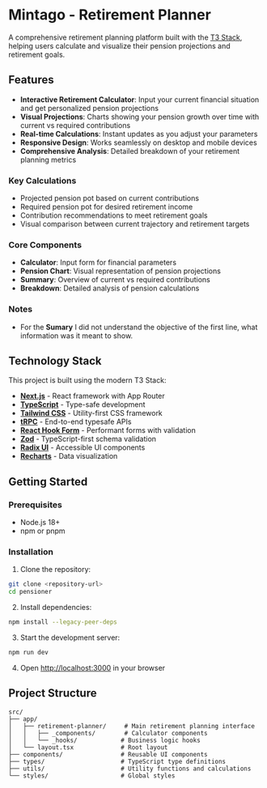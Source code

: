 # Mintago - Retirement Planner

A comprehensive retirement planning platform built with the [T3 Stack](https://create.t3.gg/), helping users calculate and visualize their pension projections and retirement goals.

## Features

- **Interactive Retirement Calculator**: Input your current financial situation and get personalized pension projections
- **Visual Projections**: Charts showing your pension growth over time with current vs required contributions
- **Real-time Calculations**: Instant updates as you adjust your parameters
- **Responsive Design**: Works seamlessly on desktop and mobile devices
- **Comprehensive Analysis**: Detailed breakdown of your retirement planning metrics

### Key Calculations

- Projected pension pot based on current contributions
- Required pension pot for desired retirement income
- Contribution recommendations to meet retirement goals
- Visual comparison between current trajectory and retirement targets

### Core Components

- **Calculator**: Input form for financial parameters
- **Pension Chart**: Visual representation of pension projections
- **Summary**: Overview of current vs required contributions
- **Breakdown**: Detailed analysis of pension calculations

### Notes

- For the **Sumary** I did not understand the objective of the first line, what information was it meant to show.

## Technology Stack

This project is built using the modern T3 Stack:

- **[Next.js](https://nextjs.org)** - React framework with App Router
- **[TypeScript](https://www.typescriptlang.org/)** - Type-safe development
- **[Tailwind CSS](https://tailwindcss.com)** - Utility-first CSS framework
- **[tRPC](https://trpc.io)** - End-to-end typesafe APIs
- **[React Hook Form](https://react-hook-form.com/)** - Performant forms with validation
- **[Zod](https://zod.dev/)** - TypeScript-first schema validation
- **[Radix UI](https://www.radix-ui.com/)** - Accessible UI components
- **[Recharts](https://recharts.org/)** - Data visualization

## Getting Started

### Prerequisites

- Node.js 18+
- npm or pnpm

### Installation

1. Clone the repository:
```bash
git clone <repository-url>
cd pensioner
```

2. Install dependencies:
```bash
npm install --legacy-peer-deps
```

3. Start the development server:
```bash
npm run dev
```

4. Open [http://localhost:3000](http://localhost:3000) in your browser

## Project Structure

```
src/
├── app/
│   ├── retirement-planner/     # Main retirement planning interface
│   │   ├── _components/        # Calculator components
│   │   └── _hooks/            # Business logic hooks
│   └── layout.tsx             # Root layout
├── components/                # Reusable UI components
├── types/                     # TypeScript type definitions
├── utils/                     # Utility functions and calculations
└── styles/                    # Global styles
```
